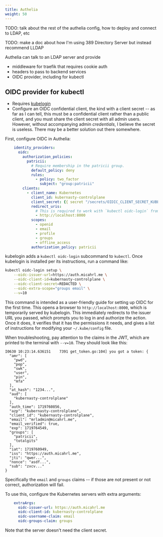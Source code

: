 ```yaml
---
title: Authelia
weight: 50
---
```


TODO: talk about the rest of the authelia config, how to deploy and connect to LDAP, etc

TODO: make a doc about how I'm using 389 Directory Server but instead recommend LLDAP

Authelia can talk to an LDAP server and provide

* middleware for traefik that requires cookie auth
* headers to pass to backend services
* OIDC provider, including for kubectl

## OIDC provider for kubectl

* Requires [kubelogin](https://github.com/int128/kubelogin)
* Configure an OIDC confidential client, the kind with a client secret --
  as far as I can tell, this must be a confidential client rather than a public client,
  and you must share the client secret with all admin users.
  However, without accompanying admin _credentials_,
  I believe the secret is useless.
  There may be a better solution out there somewhere.

First, configure OIDC in Authelia:

```yaml
    identity_providers:
      oidc:
        authorization_policies:
          patricii:
            # Require membership in the patricii group.
            default_policy: deny
            rules:
              - policy: two_factor
                subject: "group:patricii"
        clients:
          - client_name: Kubernetes
            client_id: kubernasty-controlplane
            client_secret: {{ secret "/secrets/OIDIC_CLIENT_SECRET_KUBERNASTY" }}
            redirect_uris:
              # This is required to work with `kubectl oidc-login` from <https://github.com/int128/kubelogin>
              - http://localhost:8000
            scopes:
              - openid
              - email
              - profile
              - groups
              - offline_access
            authorization_policy: patricii
```

kubelogin adds a `kubectl oidc-login` subcommand to `kubectl`.
Once kubelogin is installed per its instructions, run a command like:

```sh
kubectl oidc-login setup \
    --oidc-issuer-url=https://auth.micahrl.me \
    --oidc-client-id=kubernasty-controlplane \
    --oidc-client-secret=REDACTED \
    --oidc-extra-scope="groups email" \
    --v=10
```

This command is intended as a user-friendly guide for setting up OIDC for the first time.
This opens a browser to `http://localhost:8000`, which is temporarily served by kubelogin.
This immediately redirects to the issuer URL you passed,
which prompts you to log in and authorize the action.
Once it does, it verifies that it has the permissions it needs,
and gives a list of instructions for modifying your `~/.kube/config` file.

When troubleshooting, pay attention to the claims in the JWT,
which are printed to the terminal with `--v=10`.
They should look like this:

```text
I0630 10:23:14.636151    7391 get_token.go:104] you got a token: {
  "amr": [
    "pwd",
    "pop",
    "swk",
    "user",
    "pin",
    "mfa"
  ],
  "at_hash": "1234...",
  "aud": [
    "kubernasty-controlplane"
  ],
  "auth_time": 1719760856,
  "azp": "kubernasty-controlplane",
  "client_id": "kubernasty-controlplane",
  "email": "mrladmin@micahrl.me",
  "email_verified": true,
  "exp": 1719764549,
  "groups": [
    "patricii",
    "totalgits"
  ],
  "iat": 1719760949,
  "iss": "https://auth.micahrl.me",
  "jti": "qwer...",
  "nonce": "asdf...",
  "sub": "zxcv..."
}
```

Specifically the `email` and `groups` claims --
if those are not present or not correct,
authorization will fail.

To use this, configure the Kubernetes servers with extra arguments:

```yaml
    extraArgs:
      oidc-issuer-url: https://auth.micahrl.me
      oidc-client-id: kubernasty-controlplane
      oidc-username-claim: email
      oidc-groups-claim: groups
```

Note that the server doesn't need the client secret.
